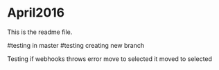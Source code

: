 # April2016
This is the readme file.

#testing in master
#testing creating new branch

Testing if webhooks throws error
move to selected
it moved to selected
